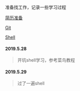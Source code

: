 准备找工作，记录一些学习过程

[简历准备](resume\readme.md)

[Git](git.md)

[Shell](shell.md)

#### 2019.5.28

>开坑shell学习，参考菜鸟教程

#### 2019.5.29

> 过了一遍shell


